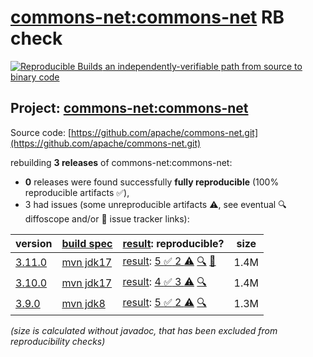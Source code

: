 [commons-net:commons-net](https://central.sonatype.com/artifact/commons-net/commons-net/versions) RB check
=======

[![Reproducible Builds](https://reproducible-builds.org/images/logos/rb.svg) an independently-verifiable path from source to binary code](https://reproducible-builds.org/)

## Project: [commons-net:commons-net](https://central.sonatype.com/artifact/commons-net/commons-net/versions)

Source code: [https://github.com/apache/commons-net.git](https://github.com/apache/commons-net.git)

rebuilding **3 releases** of commons-net:commons-net:
- **0** releases were found successfully **fully reproducible** (100% reproducible artifacts :white_check_mark:),
- 3 had issues (some unreproducible artifacts :warning:, see eventual :mag: diffoscope and/or :memo: issue tracker links):

| version | [build spec](/BUILDSPEC.md) | [result](https://reproducible-builds.org/docs/jvm/): reproducible? | size |
| -- | --------- | ------ | -- |
| [3.11.0](https://central.sonatype.com/artifact/commons-net/commons-net/3.11.0/pom) | [mvn jdk17](commons-net-3.11.0.buildspec) | [result](commons-net-3.11.0.buildinfo): [5 :white_check_mark:  2 :warning:](commons-net-3.11.0.buildcompare) [:mag:](commons-net-3.11.0.diffoscope) [:memo:](https://github.com/apache/commons-net/pull/259) | 1.4M |
| [3.10.0](https://central.sonatype.com/artifact/commons-net/commons-net/3.10.0/pom) | [mvn jdk17](commons-net-3.10.0.buildspec) | [result](commons-net-3.10.0.buildinfo): [4 :white_check_mark:  3 :warning:](commons-net-3.10.0.buildcompare) [:mag:](commons-net-3.10.0.diffoscope) | 1.4M |
| [3.9.0](https://central.sonatype.com/artifact/commons-net/commons-net/3.9.0/pom) | [mvn jdk8](commons-net-3.9.0.buildspec) | [result](commons-net-3.9.0.buildinfo): [5 :white_check_mark:  2 :warning:](commons-net-3.9.0.buildcompare) [:mag:](commons-net-3.9.0.diffoscope) | 1.3M |

<i>(size is calculated without javadoc, that has been excluded from reproducibility checks)</i>
